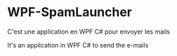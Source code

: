 # WPF-SpamLauncher
C'est une application en WPF C# pour envoyer les mails

It's an application in WPF C# to send the e-mails
